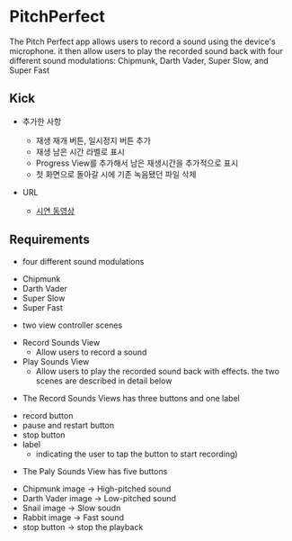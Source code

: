 # PitchPerfect
The Pitch Perfect app allows users to record a sound using the device's microphone. it then allow users to play the recorded sound back with four different sound modulations: Chipmunk, Darth Vader, Super Slow, and Super Fast

## Kick 
* 추가한 사항
  - 재생 재개 버튼, 일시정지 버튼 추가
  - 재생 남은 시간 라벨로 표시
  - Progress View를 추가해서 남은 재생시간을 추가적으로 표시
  - 첫 화면으로 돌아갈 시에 기존 녹음됐던 파일 삭제

* URL
  - [시연 동영상](https://youtu.be/um6FefBq6qU)

## Requirements
* four different sound modulations
 - Chipmunk
 - Darth Vader
 - Super Slow
 - Super Fast
* two view controller scenes
 - Record Sounds View 
   + Allow users to record a sound
 - Play Sounds View
   + Allow users to play the recorded sound back with effects. the two scenes are described in detail below 
* The Record Sounds Views has three buttons and one label
 - record button
 - pause and restart button
 - stop button
 - label
   + indicating the user to tap the button to start recording)
* The Paly Sounds View has five buttons
 - Chipmunk image → High-pitched sound
 - Darth Vader image → Low-pitched sound
 - Snail image → Slow soudn
 - Rabbit image → Fast sound
 - stop button → stop the playback
